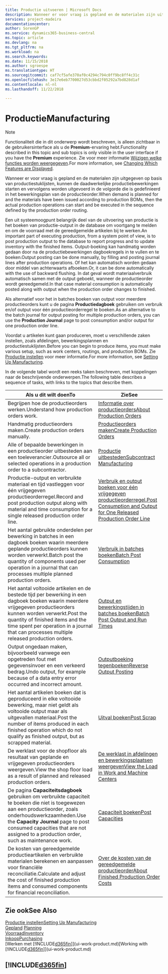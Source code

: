 ```yaml
---
title: Productie uitvoeren | Microsoft Docs
description: Wanneer er voor vraag is gepland en de materialen zijn uitgegeven op basis van productiestuklijsten, kunnen de daadwerkelijke productiebewerkingen starten en vervolgens worden uitgevoerd in de volgorde die is gedefinieerd in het bewerkingsplan van de productieorder.
services: project-madeira
documentationcenter: 
author: SorenGP
ms.service: dynamics365-business-central
ms.topic: article
ms.devlang: na
ms.tgt_pltfrm: na
ms.workload: na
ms.search.keywords: 
ms.date: 11/15/2018
ms.author: sgroespe
ms.translationtype: HT
ms.sourcegitcommit: caf7cf5afe370af0c4294c794c0ff9bc8ff4c31c
ms.openlocfilehash: 3e17e6eb7700027d53cbbd2f05292a7bd828d1af
ms.contentlocale: nl-nl
ms.lasthandoff: 11/22/2018

---
```

# <a name="manufacturing"></a><span data-ttu-id="69bc2-103">Productie</span><span class="sxs-lookup"><span data-stu-id="69bc2-103">Manufacturing</span></span>
> [!NOTE]
> <span data-ttu-id="69bc2-104">Functionaliteit die in dit onderwerp wordt beschreven, is alleen zichtbaar in de gebruikersinterface als u de **Premium**-ervaring hebt.</span><span class="sxs-lookup"><span data-stu-id="69bc2-104">Functionality described in this topic and sub topics is only visible in the user interface if you have the **Premium** experience.</span></span> <span data-ttu-id="69bc2-105">Zie voor meer informatie [Wijzigen welke functies worden weergegeven](ui-experiences.md).</span><span class="sxs-lookup"><span data-stu-id="69bc2-105">For more information, see [Changing Which Features are Displayed](ui-experiences.md).</span></span>

<span data-ttu-id="69bc2-106">Wanneer er voor vraag is gepland en de materialen zijn uitgegeven op basis van productiestuklijsten, kunnen de daadwerkelijke productiebewerkingen starten en vervolgens worden uitgevoerd in de volgorde die is gedefinieerd in het bewerkingsplan van de productieorder.</span><span class="sxs-lookup"><span data-stu-id="69bc2-106">When demand is planned for and the materials have been issued according to production BOMs, then the actual production operations can start and be executed in the sequence defined by the production order routing.</span></span>  

<span data-ttu-id="69bc2-107">Een uit systeemoogpunt belangrijk deel van de uitvoering van productie is het boeken van productie-output in de database om voortgang te melden en om de voorraad met de gereedgemelde artikelen bij te werken.</span><span class="sxs-lookup"><span data-stu-id="69bc2-107">An important part of executing production, from a system point of view, is to post production output to the database to report progress and to update inventory with the finished items.</span></span> <span data-ttu-id="69bc2-108">Output-boeking kan handmatig worden gedaan door na de productiebewerkingen dagboekregels in te vullen en te boeken.</span><span class="sxs-lookup"><span data-stu-id="69bc2-108">Output posting can be done manually, by filling and posting journal lines after production operations.</span></span> <span data-ttu-id="69bc2-109">Of het kan automatisch worden gedaan door middel van achterwaarts afboeken.</span><span class="sxs-lookup"><span data-stu-id="69bc2-109">Or, it can be done automatically with the use of backward flushing.</span></span> <span data-ttu-id="69bc2-110">In dat geval wordt materiaalverbruik automatisch samen met de output geboekt, wanneer de productieorder wordt gereedgemeld.</span><span class="sxs-lookup"><span data-stu-id="69bc2-110">In that case material consumption is automatically posted along with output when the production order changes to finished.</span></span>  

<span data-ttu-id="69bc2-111">Als alternatief voor het in batches boeken van output voor meerdere productieorders kunt u de pagina **Productiedagboek** gebruiken om verbruik en/of output voor één productieorderregel te boeken.</span><span class="sxs-lookup"><span data-stu-id="69bc2-111">As an alternative to the batch journal for output posting for multiple production orders, you can use the **Production Journal** page to post consumption and/or output for one production order line.</span></span>

<span data-ttu-id="69bc2-112">Voordat u artikelen kunt gaan produceren, moet u verschillende zaken instellen, zoals afdelingen, bewerkingsplannen en productiestuklijsten.</span><span class="sxs-lookup"><span data-stu-id="69bc2-112">Before you can begin to produce items, you must make various setup, such as work centers, routings, and production BOMs.</span></span> <span data-ttu-id="69bc2-113">Zie [Productie instellen](production-configure-production-processes.md) voor meer informatie.</span><span class="sxs-lookup"><span data-stu-id="69bc2-113">For more information, see [Setting Up Manufacturing](production-configure-production-processes.md).</span></span>

<span data-ttu-id="69bc2-114">In de volgende tabel wordt een reeks taken beschreven, met koppelingen naar de beschrijvende onderwerpen.</span><span class="sxs-lookup"><span data-stu-id="69bc2-114">The following table describes a sequence of tasks, with links to the topics that describe them.</span></span>   

|<span data-ttu-id="69bc2-115">**Als u dit wilt doen**</span><span class="sxs-lookup"><span data-stu-id="69bc2-115">**To**</span></span>|<span data-ttu-id="69bc2-116">**Zie**</span><span class="sxs-lookup"><span data-stu-id="69bc2-116">**See**</span></span>|  
|------------|-------------|  
|<span data-ttu-id="69bc2-117">Begrijpen hoe de productieorders werken.</span><span class="sxs-lookup"><span data-stu-id="69bc2-117">Understand how production orders work.</span></span>|[<span data-ttu-id="69bc2-118">Informatie over productieorders</span><span class="sxs-lookup"><span data-stu-id="69bc2-118">About Production Orders</span></span>](production-about-production-orders.md)|
|<span data-ttu-id="69bc2-119">Handmatig productieorders maken.</span><span class="sxs-lookup"><span data-stu-id="69bc2-119">Create production orders manually.</span></span>|[<span data-ttu-id="69bc2-120">Productieorders maken</span><span class="sxs-lookup"><span data-stu-id="69bc2-120">Create Production Orders</span></span>](production-how-to-create-production-orders.md)|
|<span data-ttu-id="69bc2-121">Alle of bepaalde bewerkingen in een productieorder uitbesteden aan een toeleverancier.</span><span class="sxs-lookup"><span data-stu-id="69bc2-121">Outsource all or selected operations in a production order to a subcontractor.</span></span>|[<span data-ttu-id="69bc2-122">Productie uitbesteden</span><span class="sxs-lookup"><span data-stu-id="69bc2-122">Subcontract Manufacturing</span></span>](production-how-to-subcontract-manufacturing.md)|
|<span data-ttu-id="69bc2-123">Productie-output en verbruikte materiaal en tijd vastleggen voor één vrijgegeven productieorderregel.</span><span class="sxs-lookup"><span data-stu-id="69bc2-123">Record and post production output along with material and time consumption for a single released production order line.</span></span>|[<span data-ttu-id="69bc2-124">Verbruik en output boeken voor één vrijgegeven productieorderregel.</span><span class="sxs-lookup"><span data-stu-id="69bc2-124">Post Consumption and Output for One Released Production Order Line</span></span>](production-how-to-register-consumption-and-output.md)|  
|<span data-ttu-id="69bc2-125">Het aantal gebruikte onderdelen per bewerking in batches in een dagboek boeken waarin meerdere geplande productieorders kunnen worden verwerkt.</span><span class="sxs-lookup"><span data-stu-id="69bc2-125">Batch post the quantity of components used per operation in a journal that can processes multiple planned production orders.</span></span>|[<span data-ttu-id="69bc2-126">Verbruik in batches boeken</span><span class="sxs-lookup"><span data-stu-id="69bc2-126">Batch Post Consumption</span></span>](production-how-to-post-consumption.md)|
|<span data-ttu-id="69bc2-127">Het aantal voltooide artikelen en de bestede tijd per bewerking in een dagboek boeken waarin meerdere vrijgegeven productieorders kunnen worden verwerkt.</span><span class="sxs-lookup"><span data-stu-id="69bc2-127">Post the quantity of finished items and the time spent per operation in a journal that can processes multiple released production orders.</span></span>|[<span data-ttu-id="69bc2-128">Output en bewerkingstijden in batches boeken</span><span class="sxs-lookup"><span data-stu-id="69bc2-128">Batch Post Output and Run Times</span></span>](production-how-to-post-output-quantity.md)|
|<span data-ttu-id="69bc2-129">Output ongedaan maken, bijvoorbeeld vanwege een opgetreden fout met gegevensinvoer en een verkeerd bedrag.</span><span class="sxs-lookup"><span data-stu-id="69bc2-129">Undo output, for example because of a data entry error occurred and incorrect amount.</span></span>  |[<span data-ttu-id="69bc2-130">Outputboeking tegenboeken</span><span class="sxs-lookup"><span data-stu-id="69bc2-130">Reverse Output Posting</span></span>](production-how-to-reverse-output-posting.md)|  
|<span data-ttu-id="69bc2-131">Het aantal artikelen boeken dat is geproduceerd in elke voltooide bewerking, maar niet geldt als voltooide output maar als uitgevallen materiaal.</span><span class="sxs-lookup"><span data-stu-id="69bc2-131">Post the number of items produced in each finished operation which do not qualify as finished output, but as scrapped material.</span></span>|[<span data-ttu-id="69bc2-132">Uitval boeken</span><span class="sxs-lookup"><span data-stu-id="69bc2-132">Post Scrap</span></span>](production-how-to-post-scrap.md)|
|<span data-ttu-id="69bc2-133">De werklast voor de shopfloor als resultaat van geplande en vrijgegeven productieorders weergeven.</span><span class="sxs-lookup"><span data-stu-id="69bc2-133">View the shop floor load as a result of planned and released production orders.</span></span>|[<span data-ttu-id="69bc2-134">De werklast in afdelingen en bewerkingsplaatsen weergeven</span><span class="sxs-lookup"><span data-stu-id="69bc2-134">View the Load in Work and Machine Centers</span></span>](production-how-to-view-the-load-on-work-centers.md)|      
|<span data-ttu-id="69bc2-135">De pagina **Capaciteitsdagboek** gebruiken om verbruikte capaciteit te boeken die niet is toegewezen aan een productieorder, zoals onderhoudswerkzaamheden.</span><span class="sxs-lookup"><span data-stu-id="69bc2-135">Use the **Capacity Journal** page to post consumed capacities that are not assigned to a production order, such as maintenance work.</span></span>|[<span data-ttu-id="69bc2-136">Capaciteit boeken</span><span class="sxs-lookup"><span data-stu-id="69bc2-136">Post Capacities</span></span>](production-how-to-post-capacities.md)|  
|<span data-ttu-id="69bc2-137">De kosten van gereedgemelde productieartikelen en verbruikte materialen berekenen en aanpassen voor financiële reconciliatie.</span><span class="sxs-lookup"><span data-stu-id="69bc2-137">Calculate and adjust the cost of finished production items and consumed components for financial reconciliation.</span></span>|[<span data-ttu-id="69bc2-138">Over de kosten van de gereedgemelde productieorder</span><span class="sxs-lookup"><span data-stu-id="69bc2-138">About Finished Production Order Costs</span></span>](finance-about-finished-production-order-costs.md)|  

## <a name="see-also"></a><span data-ttu-id="69bc2-139">Zie ook</span><span class="sxs-lookup"><span data-stu-id="69bc2-139">See Also</span></span>  
[<span data-ttu-id="69bc2-140">Productie instellen</span><span class="sxs-lookup"><span data-stu-id="69bc2-140">Setting Up Manufacturing</span></span>](production-configure-production-processes.md)  
<span data-ttu-id="69bc2-141">[Gepland](production-planning.md)    </span><span class="sxs-lookup"><span data-stu-id="69bc2-141">[Planning](production-planning.md)    </span></span>  
[<span data-ttu-id="69bc2-142">Voorraad</span><span class="sxs-lookup"><span data-stu-id="69bc2-142">Inventory</span></span>](inventory-manage-inventory.md)  
[<span data-ttu-id="69bc2-143">Inkoop</span><span class="sxs-lookup"><span data-stu-id="69bc2-143">Purchasing</span></span>](purchasing-manage-purchasing.md)  
<span data-ttu-id="69bc2-144">[Werken met [!INCLUDE[d365fin](includes/d365fin_md.md)]](ui-work-product.md)</span><span class="sxs-lookup"><span data-stu-id="69bc2-144">[Working with [!INCLUDE[d365fin](includes/d365fin_md.md)]](ui-work-product.md)</span></span>

## [!INCLUDE[d365fin](includes/free_trial_md.md)]  

